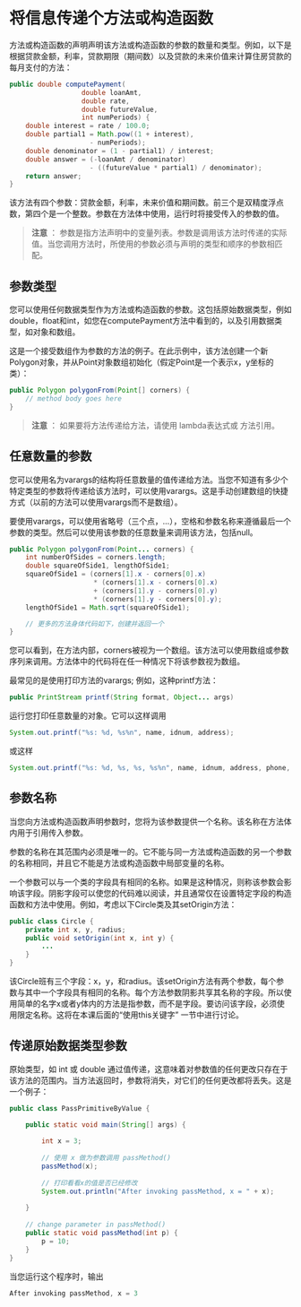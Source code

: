 # 将信息传递个方法或构造函数

方法或构造函数的声明声明该方法或构造函数的参数的数量和类型。例如，以下是根据贷款金额，利率，贷款期限（期间数）以及贷款的未来价值来计算住房贷款的每月支付的方法：

```java
public double computePayment(
                  double loanAmt,
                  double rate,
                  double futureValue,
                  int numPeriods) {
    double interest = rate / 100.0;
    double partial1 = Math.pow((1 + interest), 
                    - numPeriods);
    double denominator = (1 - partial1) / interest;
    double answer = (-loanAmt / denominator)
                    - ((futureValue * partial1) / denominator);
    return answer;
}
```
该方法有四个参数：贷款金额，利率，未来价值和期间数。前三个是双精度浮点数，第四个是一个整数。参数在方法体中使用，运行时将接受传入的参数的值。

> **注意** ： 参数是指方法声明中的变量列表。参数是调用该方法时传递的实际值。当您调用方法时，所使用的参数必须与声明的类型和顺序的参数相匹配。

## 参数类型
您可以使用任何数据类型作为方法或构造函数的参数。这包括原始数据类型，例如double，float和int，如您在computePayment方法中看到的，以及引用数据类型，如对象和数组。

这是一个接受数组作为参数的方法的例子。在此示例中，该方法创建一个新Polygon对象，并从Point对象数组初始化（假定Point是一个表示x，y坐标的类）：

```java
public Polygon polygonFrom(Point[] corners) {
    // method body goes here
}
```

> **注意** ： 如果要将方法传递给方法，请使用 lambda表达式或 方法引用。


## 任意数量的参数

您可以使用名为varargs的结构将任意数量的值传递给方法。当您不知道有多少个特定类型的参数将传递给该方法时，可以使用varargs。这是手动创建数组的快捷方式（以前的方法可以使用varargs而不是数组）。

要使用varargs，可以使用省略号（三个点，...），空格和参数名称来遵循最后一个参数的类型。然后可以使用该参数的任意数量来调用该方法，包括null。

```java
public Polygon polygonFrom(Point... corners) {
    int numberOfSides = corners.length;
    double squareOfSide1, lengthOfSide1;
    squareOfSide1 = (corners[1].x - corners[0].x)
                     * (corners[1].x - corners[0].x) 
                     + (corners[1].y - corners[0].y)
                     * (corners[1].y - corners[0].y);
    lengthOfSide1 = Math.sqrt(squareOfSide1);

    // 更多的方法身体代码如下，创建并返回一个 
}
```

您可以看到，在方法内部，corners被视为一个数组。该方法可以使用数组或参数序列来调用。方法体中的代码将在任一种情况下将该参数视为数组。

最常见的是使用打印方法的varargs; 例如，这种printf方法：

```java
public PrintStream printf(String format, Object... args)
```
运行您打印任意数量的对象。它可以这样调用

```java
System.out.printf("%s: %d, %s%n", name, idnum, address);
```

或这样

```java
System.out.printf("%s: %d, %s, %s, %s%n", name, idnum, address, phone, email);
```

## 参数名称

当您向方法或构造函数声明参数时，您将为该参数提供一个名称。该名称在方法体内用于引用传入参数。

参数的名称在其范围内必须是唯一的。它不能与同一方法或构造函数的另一个参数的名称相同，并且它不能是方法或构造函数中局部变量的名称。

一个参数可以与一个类的字段具有相同的名称。如果是这种情况，则称该参数会影响该字段。阴影字段可以使您的代码难以阅读，并且通常仅在设置特定字段的构造函数和方法中使用。例如，考虑以下Circle类及其setOrigin方法：

```java
public class Circle {
    private int x, y, radius;
    public void setOrigin(int x, int y) {
        ...
    }
}
```

该Circle班有三个字段：x，y，和radius。该setOrigin方法有两个参数，每个参数与其中一个字段具有相同的名称。每个方法参数阴影共享其名称的字段。所以使用简单的名字x或者y体内的方法是指参数，而不是字段。要访问该字段，必须使用限定名称。这将在本课后面的“使用this关键字” 一节中进行讨论。

## 传递原始数据类型参数

原始类型，如 int 或 double 通过值传递，这意味着对参数值的任何更改只存在于该方法的范围内。当方法返回时，参数将消失，对它们的任何更改都将丢失。这是一个例子：

```java
public class PassPrimitiveByValue {

    public static void main(String[] args) {
           
        int x = 3;
           
        // 使用 x 做为参数调用 passMethod() 
        passMethod(x);
           
        // 打印看看x的值是否已经修改
        System.out.println("After invoking passMethod, x = " + x);
           
    }
        
    // change parameter in passMethod()
    public static void passMethod(int p) {
        p = 10;
    }
}
```
当您运行这个程序时，输出

```java
After invoking passMethod, x = 3
```